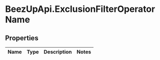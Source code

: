 # BeezUpApi.ExclusionFilterOperatorName

## Properties
Name | Type | Description | Notes
------------ | ------------- | ------------- | -------------


